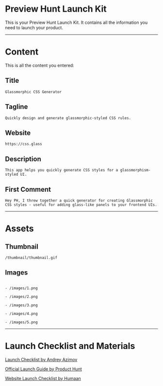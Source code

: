 # Preview Hunt Launch Kit

This is your Preview Hunt Launch Kit.
It contains all the information you need to launch your product. 

----------

# Content

This is all the content you entered:

## Title

```
Glassmorphic CSS Generator
```

## Tagline

```
Quickly design and generate glassmorphic-styled CSS rules.
```

## Website

```
https://css.glass
```

## Description

```
This app helps you quickly generate CSS styles for a glassmorphism-styled UI.
```



## First Comment

```
Hey PH, I threw together a quick generator for creating Glassmorphic CSS styles - useful for adding glass-like panels to your frontend UIs.
```

----------

# Assets

## Thumbnail

```
/thumbnail/thumbnail.gif
```

## Images

```

- /images/1.png

- /images/2.png

- /images/3.png

- /images/4.png

- /images/5.png

```

----------

# Launch Checklist and Materials

[Launch Checklist by Andrey Azimov](http://andreyazimov.com/ph)

[Official Launch Guide by Product Hunt](https://blog.producthunt.com/how-to-launch-on-product-hunt-7c1843e06399?gi=f782de3c1b16)

[Website Launch Checklist by Humaan](https://humaan.com/checklist/)
